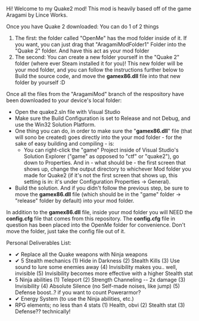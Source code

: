Hi!  Welcome to my Quake2 mod!  This mod is heavily based off of the game Aragami by Lince Works.


Once you have Quake 2 downloaded:
  You can do 1 of 2 things
1) The first:  the folder called "OpenMe" has the mod folder inside of it. If you want, you can just drag that "AragamiModFolder1" Folder into the "Quake 2" folder. And have this act as your mod folder
2) The second: You can create a new folder yourself in the "Quake 2" folder (where ever Steam installed it for you)! This new folder will be your mod folder, and you can follow the instructions further below to Build the source code, and move the **gamex86.dll** file into that new folder by yourself :D

Once all the files from the "AragamiMod" branch of the respository have been downloaded to your device's local folder:
- Open the quake2.sln file with Visual Studio
- Make sure the Build Configuration is set to Release and not Debug, and use the Win32 Solution Platform.
- One thing you can do, in order to make sure the "**gamex86.dll**" file (that will sono be created) goes directly into the your mod folder - for the sake of easy building and compiling - is:
  - You can right-click the "game" Project inside of Visual Studio's Solution Explorer ("game" as opposed to "ctf" or "quake2"), go down to Properties. And in - what should be - the first screen that shows up, change the output directory to whichever Mod folder you made for Quake2 (if it's not the first screen that shows up, this setting is in: it's under Configuration Properties -> General).
- Build the solution. And if you didn't follow the previous step, be sure to move the **gamex86.dll** file (which should be in the "game" folder -> "release" folder by default) into your mod folder.

In addition to the **gamex86.dll** file,  inside your mod folder you will NEED the **config.cfg** file that comes from this repository. The **config.cfg** file in question has been placed into the OpenMe folder for convenience. Don't move the folder, just take the config file out of it.


Personal Deliverables List:
- ✔ Replace all the Quake weapons with Ninja weapons    
- ✔ 5 Stealth mechanics  (1) Hide in Darkness (2) Stealth Kills (3) Use sound to lure some enemies away (4) Invisibility makes you.. well, invisible (5) Invisibility becomes more effective with a higher Stealth stat 
- 5 Ninja abilities   (1) Teleport (2) Strength Channeling -- 2x damage  (3) Invisibility   (4) Absolute Silence (no Self-made noises, like jump)  (5) Defense boost..? if you want to count Powerarmor?
- ✔ Energy System (to use the Ninja abilities, etc.)
- RPG elements; no less than 4 stats  (1) Health, obvi  (2) Stealth stat  (3) Defense?? technically!
